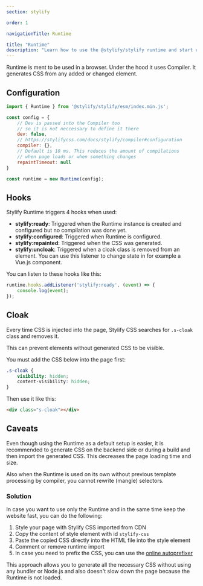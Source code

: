 ```yaml
---
section: stylify

order: 1

navigationTitle: Runtime

title: "Runtime"
description: "Learn how to use the @stylify/stylify runtime and start using the Stylify CSS in no time."
---
```


Runtime is ment to be used in a browser. Under the hood it uses Compiler. It generates CSS from any added or changed element.

## Configuration

```js
import { Runtime } from '@stylify/stylify/esm/index.min.js';

const config = {
	// Dev is passed into the Compiler too
	// so it is not neccessary to define it there
	dev: false,
	// https://stylifycss.com/docs/stylify/compiler#configuration
	compiler: {},
	// Default is 10 ms. This reduces the amount of compilations
	// when page loads or when something changes
	repaintTimeout: null
}

const runtime = new Runtime(config);
```

## Hooks

Stylify Runtime triggers 4 hooks when used:

- **stylify:ready**: Triggered when the Runtime instance is created and configured but no compilation was done yet.
- **stylify:configured**: Triggered when Runtime is configured.
- **stylify:repainted**: Triggered when the CSS was generated.
- **stylify:uncloak**: Triggered when a cloak class is removed from an element. You can use this listener to change state in for example a Vue.js component.

You can listen to these hooks like this:

```js
runtime.hooks.addListener('stylify:ready', (event) => {
	console.log(event);
});
```

## Cloak

Every time CSS is injected into the page, Stylify CSS searches for `.s-cloak` class and removes it.

This can prevent elements without generated CSS to be visible.

You must add the CSS below into the page first:

```css
.s-cloak {
	visibility: hidden;
	content-visibility: hidden;
}
```

Then use it like this:

```html
<div class="s-cloak"></div>
```

## Caveats
Even though using the Runtime as a default setup is easier, it is recommended to generate CSS on the backend side or during a build and then import the generated CSS. This decreases the page loading time and size.

Also when the Runtime is used on its own without previous template processing by compiler, you cannot rewrite (mangle) selectors.

### Solution
In case you want to use only the Runtime and in the same time keep the website fast, you can do the following:

1. Style your page with Stylify CSS imported from CDN
2. Copy the content of style element with id `stylify-css`
3. Paste the copied CSS directly into the HTML file into the style element
3. Comment or remove runtime import
5. In case you need to prefix the CSS, you can use the [online autoprefixer](https://autoprefixer.github.io)

This approach allows you to generate all the necessary CSS without using any bundler or Node.js and also doesn't slow down the page because the Runtime is not loaded.
